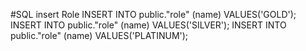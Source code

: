 #SQL insert Role
INSERT INTO public."role" (name) VALUES('GOLD');
INSERT INTO public."role" (name) VALUES('SILVER');
INSERT INTO public."role" (name) VALUES('PLATINUM');
